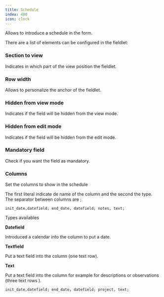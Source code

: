 ```yaml
---
title: Schedule
index: 400
icon: clock
---
```


Allows to introduce a schedule in the form.

There are a list of elements can be configured in the fieldlet:

### Section to view

Indicates in which part of the view position the fieldlet.

### Row width

Allows to personalize the anchor of the fieldlet.

### Hidden from view mode

Indicates if the field will be hidden from the view mode.

### Hidden from edit mode

Indicates if the field will be hidden from the edit mode.

### Mandatory field

Check if you want the field as mandatory.

### Columns

Set the columns to show in the schedule

The first literal indicate de name of the column and the second the type. The separator between columns are ;

    init_date,datefield; end_date, datefield; notes, text;

Types availables

**Datefield**

Introduced a calendar into the column to put a date.

**Textfield**

Put a text field into the column (one text row).

**Text**

Put a text field into the column for example for descriptions or observations (three text rows ).

    init_date,datefield; end_date, datefield; project, text;

